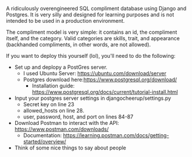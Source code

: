 A ridiculously overengineered SQL compliment database using Django and Postgres. It is very silly and designed for learning purposes and is not intended to be used in a production environment. 

The compliment model is very simple: it contains an id, the compliment itself, and the category. 
Valid categories are skills, trait, and appearance (backhanded compliments, in other words, are not allowed).

If you want to deploy this yourself (lol), you'll need to do the following:

- Set up and deplopy a PostGres server.
  - I used Ubuntu Server: https://ubuntu.com/download/server
  - Postgres download here:https://www.postgresql.org/download/
    - Installation guide: https://www.postgresql.org/docs/current/tutorial-install.html
- Input your postgres server settings in djangocheerup/settings.py
  - Secret key on line 23
  - allowed_hosts on line 28.
  - user, password, host, and port on lines 84-87 
- Download Postman to interact with the API: https://www.postman.com/downloads/
  -   Documentation: https://learning.postman.com/docs/getting-started/overview/
- Think of some nice things to say about people
